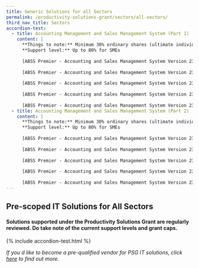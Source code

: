 ```yaml
---
title: Generic Solutions for all Sectors
permalink: /productivity-solutions-grant/sectors/all-sectors/
third_nav_title: Sectors
accordion-test:
  - title: Accounting Management and Sales Management System (Part 1)
    content: |
      **Things to note:** Minimum 30% ordinary shares (ultimate individual ownership) held directly/indirectly by Singaporean/PR
      **Support level:** Up to 80% for SMEs
      
      [ABSS Premier - Accounting and Sales Management System Version 23 - Package A with onsite training (1 user)](/productivity-solutions-grant/solutionrepo/solution1){:target="_blank"}
      
      [ABSS Premier - Accounting and Sales Management System Version 23 - Package B with onsite training (3 users)](/productivity-solutions-grant/solutionrepo/solution1){:target="_blank"}
      
      [ABSS Premier - Accounting and Sales Management System Version 23 - Package C (1 user)](/productivity-solutions-grant/solutionrepo/solution1){:target="_blank"}
      
      [ABSS Premier - Accounting and Sales Management System Version 23 - Package D (3 users)](/productivity-solutions-grant/solutionrepo/solution1){:target="_blank"}
      
      [ABSS Premier - Accounting and Sales Management System Version 23 - Package E with onsite training and remote access (1 user)](/productivity-solutions-grant/solutionrepo/solution1){:target="_blank"}
  - title: Accounting Management and Sales Management System (Part 2)
    content: |
      **Things to note:** Minimum 30% ordinary shares (ultimate individual ownership) held directly/indirectly by Singaporean/PR
      **Support level:** Up to 80% for SMEs
      
      [ABSS Premier - Accounting and Sales Management System Version 23 - Package A with onsite training (1 user)](/productivity-solutions-grant/solutionrepo/solution1){:target="_blank"}
      
      [ABSS Premier - Accounting and Sales Management System Version 23 - Package B with onsite training (3 users)](/productivity-solutions-grant/solutionrepo/solution1){:target="_blank"}
      
      [ABSS Premier - Accounting and Sales Management System Version 23 - Package C (1 user)](/productivity-solutions-grant/solutionrepo/solution1){:target="_blank"}
      
      [ABSS Premier - Accounting and Sales Management System Version 23 - Package D (3 users)](/productivity-solutions-grant/solutionrepo/solution1){:target="_blank"}
      
      [ABSS Premier - Accounting and Sales Management System Version 23 - Package E with onsite training and remote access (1 user)](/productivity-solutions-grant/solutionrepo/solution1){:target="_blank"}    
---
```


## Pre-scoped IT Solutions for All Sectors

#### Solutions supported under the Productivity Solutions Grant are regularly reviewed. Do take note of the current support levels and grant caps.

{% include accordion-test.html %}

*If you d like to become a pre-qualified vendor for PSG IT solutions, click <a target='_blank' href='https://www.imda.gov.sg/icmvendors' >here</a> to find out more.*

